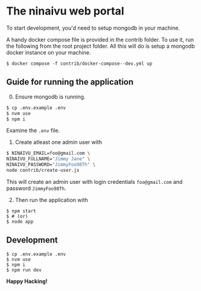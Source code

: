 # The ninaivu web portal

To start development, you'd need to setup mongodb in your machine.

A handy docker compose file is provided in the contrib folder.
To use it, run the following from the root project folder.
All this will do is setup a mongodb docker instance on your machine.

```
$ docker compose -f contrib/docker-compose--dev.yml up
```

## Guide for running the application

0. Ensure mongodb is running.

```sh
$ cp .env.example .env
$ nvm use
$ npm i
```

Examine the `.env` file.

1. Create atleast one admin user with

```sh
$ NINAIVU_EMAIL=foo@gmail.com \
NINAIVU_FULLNAME="Jimmy Jane" \
NINAIVU_PASSWORD="JimmyFoo98Th" \
node contrib/create-user.js
```

This will create an admin user with login credentials `foo@gmail.com` and password `JimmyFoo98Th`.

2. Then run the application with

```
$ npm start
$ # (or)
$ node app
```

## Development

```
$ cp .env.example .env
$ nvm use
$ npm i
$ npm run dev
```

**Happy Hacking!**
